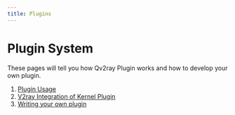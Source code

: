 ```yaml
---
title: Plugins
---
```


# Plugin System

These pages will tell you how Qv2ray Plugin works and how to develop your own plugin.

1. [Plugin Usage](/en/plugins/usage)
2. [V2ray Integration of Kernel Plugin](/en/plugins/v2ray-integration)
3. [Writing your own plugin](/en/plugins/development)

